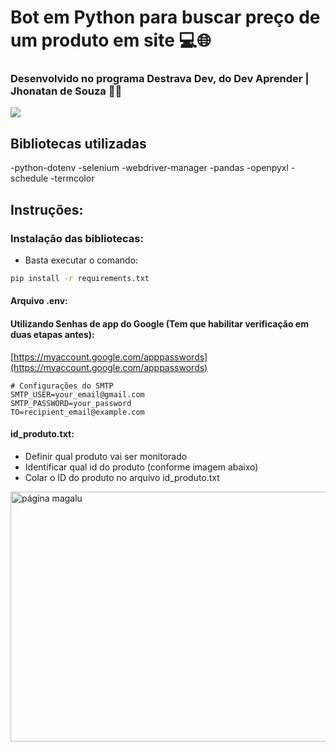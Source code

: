 # Bot em Python para buscar preço de um produto em site 💻🌐

<h3>Desenvolvido no programa Destrava Dev, do Dev Aprender | Jhonatan de Souza 🚀🚀</h3>
<div>
<img src="https://cdn.areademembros.com/image?p=instancia_2872%2Fimage%2FFTi9KwFXtq9vvoMUHCL2lcZG1NGi2KfpG9AGFMbV.png&w=200&h=350&t=crop&d=default-produto.png&uptkn=87c518f057c153774ee90f05ae0580bc" />


## Bibliotecas utilizadas

-python-dotenv
-selenium
-webdriver-manager
-pandas
-openpyxl
-schedule
-termcolor
</div>

## Instruções:

 <h3> Instalação das bibliotecas:</h3>

 - Basta executar o comando:


```bash
pip install -r requirements.txt
```

#### Arquivo .env:
<h4>Utilizando Senhas de app do Google (Tem que habilitar verificação em duas etapas antes):</h4>

[https://myaccount.google.com/apppasswords](https://myaccount.google.com/apppasswords)

```env
# Configurações do SMTP
SMTP_USER=your_email@gmail.com
SMTP_PASSWORD=your_password
TO=recipient_email@example.com
```


#### id_produto.txt:
- Definir qual produto vai ser monitorado
- Identificar qual id do produto (conforme imagem abaixo)
- Colar o ID do produto no arquivo id_produto.txt

<img src="./img/página_magalu.jpg" alt="página magalu" width="700" height="400"/>

